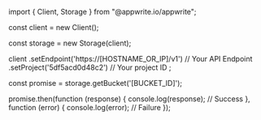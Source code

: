 import { Client, Storage } from "@appwrite.io/appwrite";

const client = new Client();

const storage = new Storage(client);

client
    .setEndpoint('https://[HOSTNAME_OR_IP]/v1') // Your API Endpoint
    .setProject('5df5acd0d48c2') // Your project ID
;

const promise = storage.getBucket('[BUCKET_ID]');

promise.then(function (response) {
    console.log(response); // Success
}, function (error) {
    console.log(error); // Failure
});